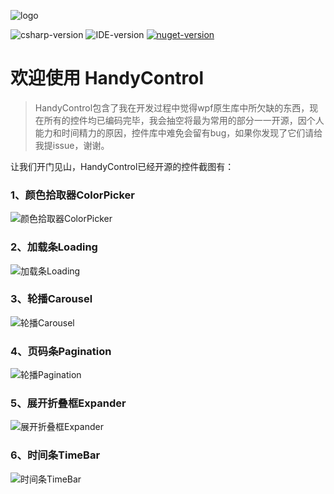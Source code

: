 ![logo](https://raw.githubusercontent.com/NaBian/HandyControl/master/Resources/icon.png)

![csharp-version](https://raw.githubusercontent.com/NaBian/HandyControl/master/Resources/csharp-version.png) ![IDE-version](https://raw.githubusercontent.com/NaBian/HandyControl/master/Resources/IDE-version.png) [![nuget-version](https://raw.githubusercontent.com/NaBian/HandyControl/master/Resources/nuget-version.png)](https://www.nuget.org/packages/HandyControl)

# 欢迎使用 HandyControl

> HandyControl包含了我在开发过程中觉得wpf原生库中所欠缺的东西，现在所有的控件均已编码完毕，我会抽空将最为常用的部分一一开源，因个人能力和时间精力的原因，控件库中难免会留有bug，如果你发现了它们请给我提issue，谢谢。

让我们开门见山，HandyControl已经开源的控件截图有：

### 1、颜色拾取器ColorPicker

![颜色拾取器ColorPicker](https://raw.githubusercontent.com/NaBian/HandyControl/master/Resources/ColorPicker.gif)

### 2、加载条Loading

![加载条Loading](https://raw.githubusercontent.com/NaBian/HandyControl/master/Resources/Loading.gif)

### 3、轮播Carousel

![轮播Carousel](https://raw.githubusercontent.com/NaBian/HandyControl/master/Resources/Carousel.gif)

### 4、页码条Pagination

![轮播Pagination](https://raw.githubusercontent.com/NaBian/HandyControl/master/Resources/Pagination.gif)

### 5、展开折叠框Expander

![展开折叠框Expander](https://raw.githubusercontent.com/NaBian/HandyControl/master/Resources/Expander.gif)

### 6、时间条TimeBar

![时间条TimeBar](https://raw.githubusercontent.com/NaBian/HandyControl/master/Resources/TimeBar.gif)